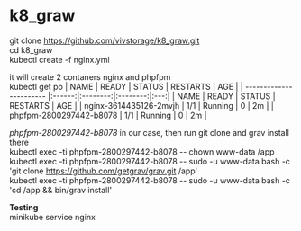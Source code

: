 # k8_graw
git clone https://github.com/vivstorage/k8_graw.git  
cd k8_graw  
kubectl create -f nginx.yml  

it will create 2 contaners nginx and phpfpm    
kubectl get po
|  NAME                   | READY  |  STATUS  | RESTARTS | AGE |
| ----------------------- |:------:|:--------:|:--------:|:---:|
| NAME                    | READY  |  STATUS  | RESTARTS | AGE |
| nginx-3614435126-2mvjh  | 1/1    |  Running | 0        | 2m  |
| phpfpm-2800297442-b8078 | 1/1    |  Running | 0        | 2m  |
  
_phpfpm-2800297442-b8078_ in our case, 
then run git clone and grav install there  
kubectl exec -ti phpfpm-2800297442-b8078 -- chown www-data /app  
kubectl exec -ti phpfpm-2800297442-b8078 -- sudo -u www-data bash -c 'git clone https://github.com/getgrav/grav.git /app'  
kubectl exec -ti phpfpm-2800297442-b8078 -- sudo -u www-data bash -c 'cd /app && bin/grav install'  
  
**Testing**  
minikube service nginx  
